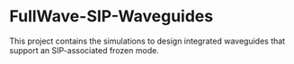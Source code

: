 # FullWave-SIP-Waveguides
This project contains the simulations to design integrated waveguides that support an SIP-associated frozen mode.
